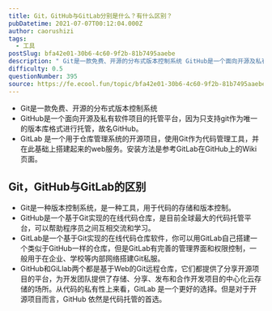 ```yaml
---
title: Git，GitHub与GitLab分别是什么？有什么区别？
pubDatetime: 2021-07-07T00:12:04.000Z
author: caorushizi
tags:
  - 工具
postSlug: bfa42e01-30b6-4c60-9f2b-81b7495aaebe
description: " Git是一款免费、开源的分布式版本控制系统 GitHub是一个面向开源及私有软件项目的托管平台，因为只支持git作为唯一的版本库格式进行托管，故名GitHub。 GitLab 是一个用于仓库管理系统的开源项目，使用Git作为代码管理工具，并在此基础上搭建起来的web服务。安装方法是参考GitLab在GitHub上的Wiki页面。 Git，GitHub与GitLab的区别 Git是一种版本控制系统"
difficulty: 0.5
questionNumber: 395
source: https://fe.ecool.fun/topic/bfa42e01-30b6-4c60-9f2b-81b7495aaebe
---
```


- Git是一款免费、开源的分布式版本控制系统
- GitHub是一个面向开源及私有软件项目的托管平台，因为只支持git作为唯一的版本库格式进行托管，故名GitHub。
- GitLab 是一个用于仓库管理系统的开源项目，使用Git作为代码管理工具，并在此基础上搭建起来的web服务。安装方法是参考GitLab在GitHub上的Wiki页面。

## Git，GitHub与GitLab的区别

- Git是一种版本控制系统，是一种工具，用于代码的存储和版本控制。
- GitHub是一个基于Git实现的在线代码仓库，是目前全球最大的代码托管平台，可以帮助程序员之间互相交流和学习。
- GitLab是一个基于Git实现的在线代码仓库软件，你可以用GitLab自己搭建一个类似于GitHub一样的仓库，但是GitLab有完善的管理界面和权限控制，一般用于在企业、学校等内部网络搭建Git私服。
- GitHub和GiLlab两个都是基于Web的Git远程仓库，它们都提供了分享开源项目的平台，为开发团队提供了存储、分享、发布和合作开发项目的中心化云存储的场所。从代码的私有性上来看，GitLab 是一个更好的选择。但是对于开源项目而言，GitHub 依然是代码托管的首选。
